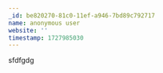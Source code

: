```yaml
---
_id: be820270-81c0-11ef-a946-7bd89c792717
name: anonymous user
website: ''
timestamp: 1727985030
---
```

sfdfgdg

